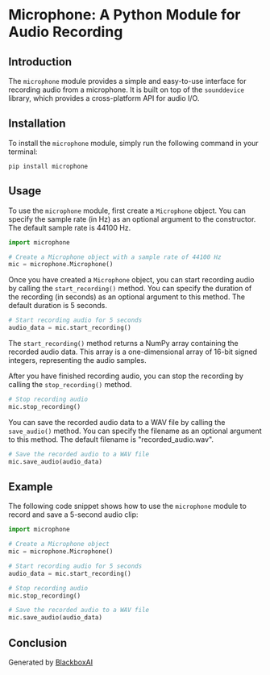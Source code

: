  # Microphone: A Python Module for Audio Recording

## Introduction

The `microphone` module provides a simple and easy-to-use interface for recording audio from a microphone. It is built on top of the `sounddevice` library, which provides a cross-platform API for audio I/O.

## Installation

To install the `microphone` module, simply run the following command in your terminal:

```
pip install microphone
```

## Usage

To use the `microphone` module, first create a `Microphone` object. You can specify the sample rate (in Hz) as an optional argument to the constructor. The default sample rate is 44100 Hz.

```python
import microphone

# Create a Microphone object with a sample rate of 44100 Hz
mic = microphone.Microphone()
```

Once you have created a `Microphone` object, you can start recording audio by calling the `start_recording()` method. You can specify the duration of the recording (in seconds) as an optional argument to this method. The default duration is 5 seconds.

```python
# Start recording audio for 5 seconds
audio_data = mic.start_recording()
```

The `start_recording()` method returns a NumPy array containing the recorded audio data. This array is a one-dimensional array of 16-bit signed integers, representing the audio samples.

After you have finished recording audio, you can stop the recording by calling the `stop_recording()` method.

```python
# Stop recording audio
mic.stop_recording()
```

You can save the recorded audio data to a WAV file by calling the `save_audio()` method. You can specify the filename as an optional argument to this method. The default filename is "recorded_audio.wav".

```python
# Save the recorded audio to a WAV file
mic.save_audio(audio_data)
```

## Example

The following code snippet shows how to use the `microphone` module to record and save a 5-second audio clip:

```python
import microphone

# Create a Microphone object
mic = microphone.Microphone()

# Start recording audio for 5 seconds
audio_data = mic.start_recording()

# Stop recording audio
mic.stop_recording()

# Save the recorded audio to a WAV file
mic.save_audio(audio_data)
```

## Conclusion

Generated by [BlackboxAI](https://www.blackbox.ai)